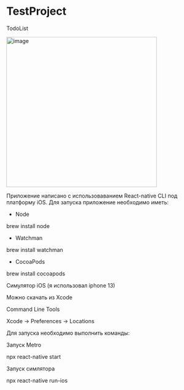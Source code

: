 # TestProject
 TodoList
 
<img width="392" alt="image" src="https://user-images.githubusercontent.com/48650514/147880275-9689d393-62ab-4e1b-a1c6-53e1f2ce837b.png">

Приложение написано с использоваванием React-native CLI под платформу iOS.
Для запуска приложение необходимо иметь:
- Node 

brew install node

- Watchman

brew install watchman

- CocoaPods

brew install cocoapods

Симулятор iOS (я использовал iphone 13)

Можно скачать из Xcode

Command Line Tools

Xcode -> Preferences -> Locations 

Для запуска необходимо выполнить команды:

Запуск Metro

npx react-native start

Запуск симлятора

npx react-native run-ios

